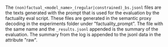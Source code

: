 The `(non)factual_<model_name>_(regular|constrained)_bs.jsonl` files are the texts generated with the prompt that is used for the evaluation by the factuality eval script. These files are generated in the semantic proxy decoding in the experiments folder under "factuality_prompt". The file with the same name and the `_results.jsonl` appended is the summary of the evaluation. The summary from the log is appended to the jsonl data in the attribute "raw".